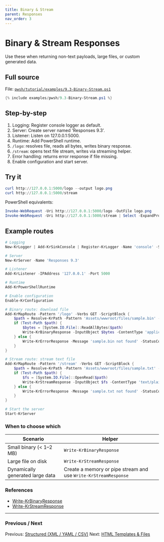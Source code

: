 ```yaml
---
title: Binary & Stream
parent: Responses
nav_order: 3
---
```


# Binary & Stream Responses

Use these when returning non-text payloads, large files, or custom generated data.

## Full source

File: [`pwsh/tutorial/examples/9.3-Binary-Stream.ps1`][9.3-Binary-Stream.ps1]

```powershell
{% include examples/pwsh/9.3-Binary-Stream.ps1 %}
```

## Step-by-step

1. Logging: Register console logger as default.
2. Server: Create server named 'Responses 9.3'.
3. Listener: Listen on 127.0.0.1:5000.
4. Runtime: Add PowerShell runtime.
5. `/logo`: resolves file, reads all bytes, writes binary response.
6. `/stream`: opens text file stream, writes via streaming helper.
7. Error handling: returns error response if file missing.
8. Enable configuration and start server.

## Try it

```powershell
curl http://127.0.0.1:5000/logo --output logo.png
curl http://127.0.0.1:5000/stream
```

PowerShell equivalents:

```powershell
Invoke-WebRequest -Uri http://127.0.0.1:5000/logo -OutFile logo.png
Invoke-WebRequest -Uri http://127.0.0.1:5000/stream | Select -ExpandProperty Content
```

## Example routes

```powershell
# Logging
New-KrLogger | Add-KrSinkConsole | Register-KrLogger -Name 'console' -SetAsDefault

# Server
New-KrServer -Name 'Responses 9.3'

# Listener
Add-KrListener -IPAddress '127.0.0.1' -Port 5000

# Runtime
Add-KrPowerShellRuntime

# Enable configuration
Enable-KrConfiguration

# Binary route: download file
Add-KrMapRoute -Pattern '/logo' -Verbs GET -ScriptBlock {
    $path = Resolve-KrPath -Pattern 'Assets/wwwroot/files/sample.bin' -KestrunRoot -Test
    if (Test-Path $path) {
        $bytes = [System.IO.File]::ReadAllBytes($path)
        Write-KrBinaryResponse -InputObject $bytes -ContentType 'application/octet-stream'
    } else {
        Write-KrErrorResponse -Message 'sample.bin not found' -StatusCode 404
    }
}

# Stream route: stream text file
Add-KrMapRoute -Pattern '/stream' -Verbs GET -ScriptBlock {
    $path = Resolve-KrPath -Pattern 'Assets/wwwroot/files/sample.txt' -KestrunRoot -Test
    if (Test-Path $path) {
        $fs = [System.IO.File]::OpenRead($path)
        Write-KrStreamResponse -InputObject $fs -ContentType 'text/plain'
    } else {
        Write-KrErrorResponse -Message 'sample.txt not found' -StatusCode 404
    }
}

# Start the server
Start-KrServer
```

### When to choose which

| Scenario | Helper |
|----------|--------|
| Small binary (< 1–2 MB) | `Write-KrBinaryResponse` |
| Large file on disk | `Write-KrStreamResponse` |
| Dynamically generated large data | Create a memory or pipe stream and use `Write-KrStreamResponse` |

### References

- [Write-KrBinaryResponse](/pwsh/cmdlets/Write-KrBinaryResponse)
- [Write-KrStreamResponse](/pwsh/cmdlets/Write-KrStreamResponse)

---

### Previous / Next

Previous: [Structured (XML / YAML / CSV)](./2.Structured-Xml-Yaml-Csv)
Next: [HTML Templates & Files](./4.Html-Templates-Files)

[9.3-Binary-Stream.ps1]: /pwsh/tutorial/examples/9.3-Binary-Stream.ps1

